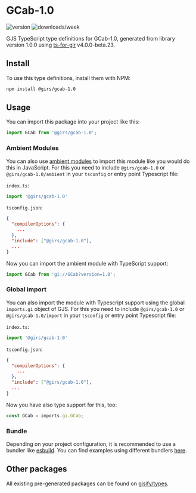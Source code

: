 
# GCab-1.0

![version](https://img.shields.io/npm/v/@girs/gcab-1.0)
![downloads/week](https://img.shields.io/npm/dw/@girs/gcab-1.0)


GJS TypeScript type definitions for GCab-1.0, generated from library version 1.0.0 using [ts-for-gir](https://github.com/gjsify/ts-for-gir) v4.0.0-beta.23.


## Install

To use this type definitions, install them with NPM:
```bash
npm install @girs/gcab-1.0
```

## Usage

You can import this package into your project like this:
```ts
import GCab from '@girs/gcab-1.0';
```

### Ambient Modules

You can also use [ambient modules](https://github.com/gjsify/ts-for-gir/tree/main/packages/cli#ambient-modules) to import this module like you would do this in JavaScript.
For this you need to include `@girs/gcab-1.0` or `@girs/gcab-1.0/ambient` in your `tsconfig` or entry point Typescript file:

`index.ts`:
```ts
import '@girs/gcab-1.0'
```

`tsconfig.json`:
```json
{
  "compilerOptions": {
    ...
  },
  "include": ["@girs/gcab-1.0"],
  ...
}
```

Now you can import the ambient module with TypeScript support: 

```ts
import GCab from 'gi://GCab?version=1.0';
```

### Global import

You can also import the module with Typescript support using the global `imports.gi` object of GJS.
For this you need to include `@girs/gcab-1.0` or `@girs/gcab-1.0/import` in your `tsconfig` or entry point Typescript file:

`index.ts`:
```ts
import '@girs/gcab-1.0'
```

`tsconfig.json`:
```json
{
  "compilerOptions": {
    ...
  },
  "include": ["@girs/gcab-1.0"],
  ...
}
```

Now you have also type support for this, too:

```ts
const GCab = imports.gi.GCab;
```

### Bundle

Depending on your project configuration, it is recommended to use a bundler like [esbuild](https://esbuild.github.io/). You can find examples using different bundlers [here](https://github.com/gjsify/ts-for-gir/tree/main/examples).

## Other packages

All existing pre-generated packages can be found on [gjsify/types](https://github.com/gjsify/types).


